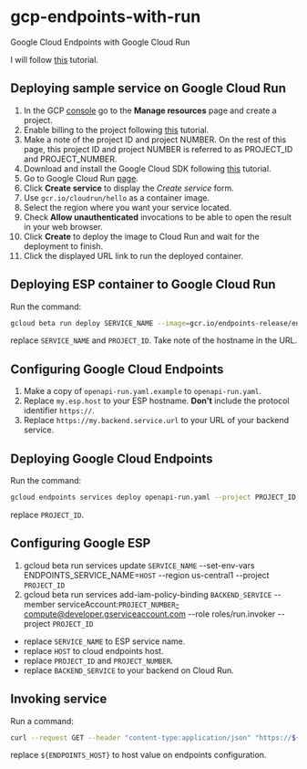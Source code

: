 # gcp-endpoints-with-run
Google Cloud Endpoints with Google Cloud Run

I will follow [this](https://cloud.google.com/endpoints/docs/openapi/get-started-cloud-run) tutorial.

## Deploying sample service on Google Cloud Run

1. In the GCP [console](https://console.cloud.google.com/) go to the **Manage resources** page and create a project.
2. Enable billing to the project following [this](https://cloud.google.com/billing/docs/how-to/modify-project) tutorial.
3. Make a note of the project ID and project NUMBER. On the rest of this page, this project ID and project NUMBER is referred to as PROJECT_ID and PROJECT_NUMBER.
4. Download and install the Google Cloud SDK following [this](https://cloud.google.com/sdk/docs/quickstarts) tutorial.
5. Go to Google Cloud Run [page](https://console.cloud.google.com/run?enableapi=true).
6. Click **Create service** to display the _Create service_ form.
7. Use `gcr.io/cloudrun/hello` as a container image.
8. Select the region where you want your service located.
9. Check **Allow unauthenticated** invocations to be able to open the result in your web browser.
10. Click **Create** to deploy the image to Cloud Run and wait for the deployment to finish.
11. Click the displayed URL link to run the deployed container.

## Deploying ESP container to Google Cloud Run

Run the command:
```bash
gcloud beta run deploy SERVICE_NAME --image=gcr.io/endpoints-release/endpoints-runtime-serverless:1.30.0 --allow-unauthenticated --region=us-central1 --project=PROJECT_ID
```

replace `SERVICE_NAME` and `PROJECT_ID`. Take note of the hostname in the URL.

## Configuring Google Cloud Endpoints

1. Make a copy of `openapi-run.yaml.example` to `openapi-run.yaml`.
2. Replace `my.esp.host` to your ESP hostname. **Don't** include the protocol identifier `https://`.
3. Replace `https://my.backend.service.url` to your URL of your backend service.

## Deploying Google Cloud Endpoints

Run the command:
```bash
gcloud endpoints services deploy openapi-run.yaml --project PROJECT_ID
```

replace `PROJECT_ID`.

## Configuring Google ESP

1. gcloud beta run services update `SERVICE_NAME` --set-env-vars ENDPOINTS_SERVICE_NAME=`HOST` --region us-central1 --project `PROJECT_ID`
2. gcloud beta run services add-iam-policy-binding `BACKEND_SERVICE` --member serviceAccount:`PROJECT_NUMBER`-compute@developer.gserviceaccount.com --role roles/run.invoker --project `PROJECT_ID`

- replace `SERVICE_NAME` to ESP service name.
- replace `HOST` to cloud endpoints host.
- replace `PROJECT_ID` and `PROJECT_NUMBER`.
- replace `BACKEND_SERVICE` to your backend on Cloud Run.

## Invoking service

Run a command:
```bash
curl --request GET --header "content-type:application/json" "https://${ENDPOINTS_HOST}/hello"
```

replace `${ENDPOINTS_HOST}` to host value on endpoints configuration.
